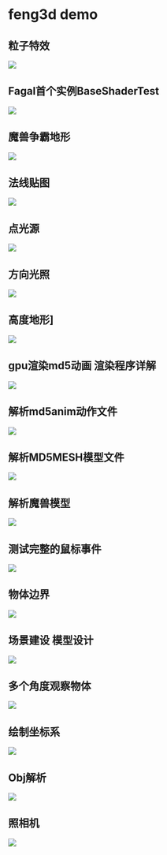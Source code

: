 # feng3d demo

## 粒子特效
[![](http://www.feng3d.me/wordpress/wp-content/uploads/2015/02/20150206235533.jpg)](../blogs/2015/02/07/1.md)

## Fagal首个实例BaseShaderTest
[![](http://www.feng3d.me/wordpress/wp-content/uploads/2014/10/20141027163235.jpg)](../blogs/2014/10/27/1.md)

## 魔兽争霸地形
[![](http://www.feng3d.me/wordpress/wp-content/uploads/2014/09/20121011094800.jpg)](../blogs/2014/10/11/1.md)

## 法线贴图
[![](http://www.feng3d.me/wordpress/wp-content/uploads/2014/10/20141022112653.jpg)](http://www.feng3d.me/feng3dDemo/PointLightTest.html)

## 点光源
[![](http://www.feng3d.me/wordpress/wp-content/uploads/2014/10/20141009174254.jpg)](../blogs/2014/10/09/1.md)

## 方向光照
[![](http://www.feng3d.me/wordpress/wp-content/uploads/2014/10/20141009115126.jpg)](../blogs/2014/10/09/2.md)

## 高度地形]
[![](http://www.feng3d.me/wordpress/wp-content/uploads/2014/08/20140819103718.jpg)](../blogs/2014/08/19/1.md)

## gpu渲染md5动画 渲染程序详解
[![](http://www.feng3d.me/wordpress/wp-content/uploads/2014/07/20140717212557.jpg)](../blogs/2014/07/17/2.md)

## 解析md5anim动作文件
[![](http://www.feng3d.me/wordpress/wp-content/uploads/2014/07/20140717195148.jpg)](../blogs/2014/07/17/1.md)

## 解析MD5MESH模型文件
[![](http://www.feng3d.me/wordpress/wp-content/uploads/2014/07/20140710222948.jpg)](../blogs/2014/07/10/1.md)

## 解析魔兽模型
[![](http://www.feng3d.me/wordpress/wp-content/uploads/2014/07/20140705213659.jpg)](../blogs/2014/07/05/1.md)

## 测试完整的鼠标事件
[![](http://www.feng3d.me/wordpress/wp-content/uploads/2014/05/20140508231451.jpg)](../blogs/2014/05/08/1.md)

## 物体边界
[![](http://www.feng3d.me/wordpress/wp-content/uploads/2014/05/201405042154351.jpg)](../blogs/2014/05/04/1.md)

## 场景建设 模型设计
[![](http://www.feng3d.me/wordpress/wp-content/uploads/2014/04/20140423233449.jpg)](../blogs/2014/04/23/1.md)

## 多个角度观察物体
[![](http://www.feng3d.me/wordpress/wp-content/uploads/2014/04/20140417190356.jpg)](../blogs/2014/04/17/1.md)

## 绘制坐标系
[![](http://www.feng3d.me/wordpress/wp-content/uploads/2014/04/TestSegment.jpg)](../blogs/2014/04/11/2.md)

## Obj解析
[![](http://www.feng3d.me/wordpress/wp-content/uploads/2014/04/20140412102845.jpg)](../blogs/2014/04/08/1.md)

## 照相机
[![](http://www.feng3d.me/wordpress/wp-content/uploads/2014/04/TestCamera.jpg)](http://www.feng3d.me/feng3dDemo/TestCamera.html)